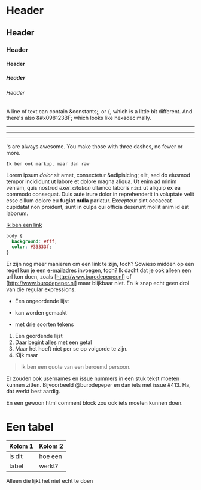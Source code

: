 # Header
## Header
### Header
#### Header
##### Header
###### Header

A line of text can contain &constants;, or &#123;, which is a little bit different. And there's also &#x098123BF; which looks like hexadecimally.

-------
*******

<hr>'s are always awesome. You make those with three dashes, no fewer or more.

~~~
Ik ben ook markup, maar dan raw
~~~

Lorem ipsum _dolor_ sit amet, consectetur &adipisicing; elit, sed do eiusmod tempor incididunt ut labore et dolore magna aliqua. Ut enim ad minim veniam, quis nostrud *exer_citation* ullamco laboris `nisi` ut aliquip ex ea commodo consequat. Duis aute irure dolor in reprehenderit in voluptate velit esse cillum dolore eu **fugiat nulla** pariatur. Ex*cep*teur sint occaecat cupidatat non proident, sunt in culpa qui officia deserunt mollit anim id est laborum.

[Ik ben een link](http://www.burodepeper.nl)

```css
body {
  background: #fff;
  color: #33333f;
}
```

Er zijn nog meer manieren om een link te zijn, toch? Sowieso midden op een regel kun je een [e-mailadres](david@burodepeper.nl) invoegen, toch? Ik dacht dat je ook alleen een url kon doen, zoals [http://www.burodepeper.nl] of [http://www.burodepeper.nl] maar blijkbaar niet. En ik snap echt geen drol van die regular expressions.

* Een ongeordende lijst
+ kan worden gemaakt
- met drie soorten tekens

1. Een geordende lijst
2. Daar begint alles met een getal
4. Maar het hoeft niet per se op volgorde te zijn.
312. Kijk maar

> Ik ben een quote van een beroemd persoon.

Er zouden ook usernames en issue nummers in een stuk tekst moeten kunnen zitten. Bijvoorbeeld @burodepeper en dan iets met issue #413. Ha, dat werkt best aardig.

En een gewoon html comment block zou ook iets moeten kunnen doen.

<!--
Ja, dit wordt een gewone ouderwetse html comment.
Eigenlijk best een goed idee.
Om de punctuation van de comment, punctuation te noemen.
Dat gebeurt niet bij comments in javascript, toch?
Oja, gebeurt wel.
-->

# Een tabel

| Kolom 1 | Kolom 2 |
| ---------- | ---------- |
| is dit     | hoe een |
| tabel      | werkt? |

Alleen die lijkt het niet echt te doen
